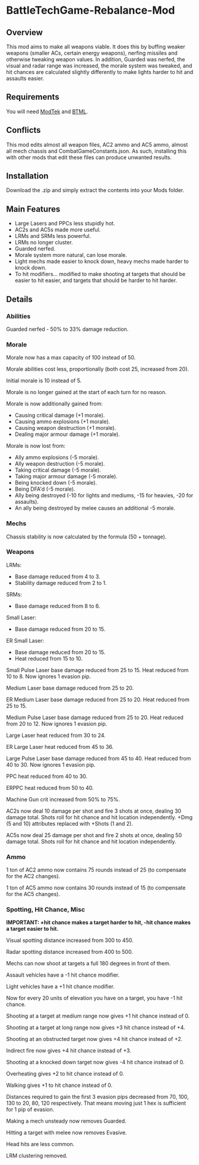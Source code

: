 # BattleTechGame-Rebalance-Mod

## Overview

This mod aims to make all weapons viable. It does this by buffing weaker weapons (smaller ACs, certain energy weapons), nerfing missiles and otherwise tweaking weapon values. In addition, Guarded was nerfed, the visual and radar range was increased, the morale system was tweaked, and hit chances are calculated slightly differently to make lights harder to hit and assaults easier.

## Requirements

You will need [ModTek](https://github.com/Mpstark/ModTek) and [BTML](https://github.com/Mpstark/BattleTechModLoader).

## Conflicts
This mod edits almost all weapon files, AC2 ammo and AC5 ammo, almost all mech chassis and CombatGameConstants.json. As such, installing this with other mods that edit these files can produce unwanted results.

## Installation

Download the .zip and simply extract the contents into your Mods folder.

## Main Features

- Large Lasers and PPCs less stupidly hot.
- AC2s and AC5s made more useful.
- LRMs and SRMs less powerful.
- LRMs no longer cluster.
- Guarded nerfed.
- Morale system more natural, can lose morale.
- Light mechs made easier to knock down, heavy mechs made harder to knock down.
- To hit modifiers... modified to make shooting at targets that should be easier to hit easier, and targets that should be harder to hit harder.

## Details

### Abilities

Guarded nerfed - 50% to 33% damage reduction.

### Morale

Morale now has a max capacity of 100 instead of 50.

Morale abilities cost less, proportionally (both cost 25, increased from 20).

Initial morale is 10 instead of 5.

Morale is no longer gained at the start of each turn for no reason.

Morale is now additionally gained from:
- Causing critical damage (+1 morale).
- Causing ammo explosions (+1 morale).
- Causing weapon destruction (+1 morale).
- Dealing major armour damage (+1 morale).

Morale is now lost from:
- Ally ammo explosions (-5 morale).
- Ally weapon destruction (-5 morale).
- Taking critical damage (-5 morale).
- Taking major armour damage (-5 morale).
- Being knocked down (-5 morale).
- Being DFA'd (-5 morale).
- Ally being destroyed (-10 for lights and mediums, -15 for heavies, -20 for assaults).
- An ally being destroyed by melee causes an additional -5 morale.

### Mechs

Chassis stability is now calculated by the formula (50 + tonnage).

### Weapons

LRMs:
- Base damage reduced from 4 to 3.
- Stability damage reduced from 2 to 1.

SRMs:
- Base damage reduced from 8 to 6.

Small Laser:
- Base damage reduced from 20 to 15.

ER Small Laser:
- Base damage reduced from 20 to 15. 
- Heat reduced from 15 to 10.

Small Pulse Laser base damage reduced from 25 to 15. Heat reduced from 10 to 8. Now ignores 1 evasion pip.

Medium Laser base damage reduced from 25 to 20.

ER Medium Laser base damage reduced from 25 to 20. Heat reduced from 25 to 15.

Medium Pulse Laser base damage reduced from 25 to 20. Heat reduced from 20 to 12. Now ignores 1 evasion pip.

Large Laser heat reduced from 30 to 24.

ER Large Laser heat reduced from 45 to 36.

Large Pulse Laser base damage reduced from 45 to 40. Heat reduced from 40 to 30. Now ignores 1 evasion pip.

PPC heat reduced from 40 to 30.

ERPPC heat reduced from 50 to 40.

Machine Gun crit increased from 50% to 75%.

AC2s now deal 10 damage per shot and fire 3 shots at once, dealing 30 damage total. Shots roll for hit chance and hit location independently. +Dmg (5 and 10) attributes replaced with +Shots (1 and 2).

AC5s now deal 25 damage per shot and fire 2 shots at once, dealing 50 damage total. Shots roll for hit chance and hit location independently.

### Ammo

1 ton of AC2 ammo now contains 75 rounds instead of 25 (to compensate for the AC2 changes).

1 ton of AC5 ammo now contains 30 rounds instead of 15 (to compensate for the AC5 changes).

### Spotting, Hit Chance, Misc

**IMPORTANT: +hit chance makes a target harder to hit, -hit chance makes a target easier to hit.**

Visual spotting distance increased from 300 to 450.

Radar spotting distance increased from 400 to 500.

Mechs can now shoot at targets a full 180 degrees in front of them.

Assault vehicles have a -1 hit chance modifier.

Light vehicles have a +1 hit chance modifier.

Now for every 20 units of elevation you have on a target, you have -1 hit chance.

Shooting at a target at medium range now gives +1 hit chance instead of 0.

Shooting at a target at long range now gives +3 hit chance instead of +4.

Shooting at an obstructed target now gives +4 hit chance instead of +2.

Indirect fire now gives +4 hit chance instead of +3.

Shooting at a knocked down target now gives -4 hit chance instead of 0.

Overheating gives +2 to hit chance instead of 0.

Walking gives +1 to hit chance instead of 0.

Distances required to gain the first 3 evasion pips decreased from 70, 100, 130 to 20, 80, 120 respectively. That means moving just 1 hex is sufficient for 1 pip of evasion.

Making a mech unsteady now removes Guarded.

Hitting a target with melee now removes Evasive.

Head hits are less common.

LRM clustering removed.